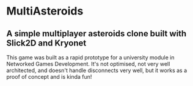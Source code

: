 MultiAsteroids
==============

A simple multiplayer asteroids clone built with Slick2D and Kryonet
-------------------------------------------------------------------

This game was built as a rapid prototype for a university module in Networked Games Development. It's not optimised, not very well architected, and doesn't handle disconnects very well, but it works as a proof of concept and is kinda fun!
